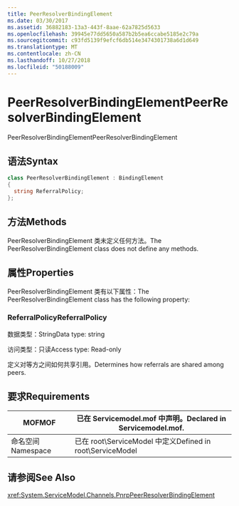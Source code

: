 ```yaml
---
title: PeerResolverBindingElement
ms.date: 03/30/2017
ms.assetid: 36882183-13a3-443f-8aae-62a7825d5633
ms.openlocfilehash: 39945e77dd5650a587b2b5ea6ccabe5185e2c79a
ms.sourcegitcommit: c93fd5139f9efcf6db514e3474301738a6d1d649
ms.translationtype: MT
ms.contentlocale: zh-CN
ms.lasthandoff: 10/27/2018
ms.locfileid: "50188009"
---
```

# <a name="peerresolverbindingelement"></a><span data-ttu-id="7e2a0-102">PeerResolverBindingElement</span><span class="sxs-lookup"><span data-stu-id="7e2a0-102">PeerResolverBindingElement</span></span>
<span data-ttu-id="7e2a0-103">PeerResolverBindingElement</span><span class="sxs-lookup"><span data-stu-id="7e2a0-103">PeerResolverBindingElement</span></span>  
  
## <a name="syntax"></a><span data-ttu-id="7e2a0-104">语法</span><span class="sxs-lookup"><span data-stu-id="7e2a0-104">Syntax</span></span>  
  
```csharp
class PeerResolverBindingElement : BindingElement  
{  
  string ReferralPolicy;  
};  
```  
  
## <a name="methods"></a><span data-ttu-id="7e2a0-105">方法</span><span class="sxs-lookup"><span data-stu-id="7e2a0-105">Methods</span></span>  
 <span data-ttu-id="7e2a0-106">PeerResolverBindingElement 类未定义任何方法。</span><span class="sxs-lookup"><span data-stu-id="7e2a0-106">The PeerResolverBindingElement class does not define any methods.</span></span>  
  
## <a name="properties"></a><span data-ttu-id="7e2a0-107">属性</span><span class="sxs-lookup"><span data-stu-id="7e2a0-107">Properties</span></span>  
 <span data-ttu-id="7e2a0-108">PeerResolverBindingElement 类有以下属性：</span><span class="sxs-lookup"><span data-stu-id="7e2a0-108">The PeerResolverBindingElement class has the following property:</span></span>  
  
### <a name="referralpolicy"></a><span data-ttu-id="7e2a0-109">ReferralPolicy</span><span class="sxs-lookup"><span data-stu-id="7e2a0-109">ReferralPolicy</span></span>  
 <span data-ttu-id="7e2a0-110">数据类型：String</span><span class="sxs-lookup"><span data-stu-id="7e2a0-110">Data type: string</span></span>  
  
 <span data-ttu-id="7e2a0-111">访问类型：只读</span><span class="sxs-lookup"><span data-stu-id="7e2a0-111">Access type: Read-only</span></span>  
  
 <span data-ttu-id="7e2a0-112">定义对等方之间如何共享引用。</span><span class="sxs-lookup"><span data-stu-id="7e2a0-112">Determines how referrals are shared among peers.</span></span>  
  
## <a name="requirements"></a><span data-ttu-id="7e2a0-113">要求</span><span class="sxs-lookup"><span data-stu-id="7e2a0-113">Requirements</span></span>  
  
|<span data-ttu-id="7e2a0-114">MOF</span><span class="sxs-lookup"><span data-stu-id="7e2a0-114">MOF</span></span>|<span data-ttu-id="7e2a0-115">已在 Servicemodel.mof 中声明。</span><span class="sxs-lookup"><span data-stu-id="7e2a0-115">Declared in Servicemodel.mof.</span></span>|  
|---------|-----------------------------------|  
|<span data-ttu-id="7e2a0-116">命名空间</span><span class="sxs-lookup"><span data-stu-id="7e2a0-116">Namespace</span></span>|<span data-ttu-id="7e2a0-117">已在 root\ServiceModel 中定义</span><span class="sxs-lookup"><span data-stu-id="7e2a0-117">Defined in root\ServiceModel</span></span>|  
  
## <a name="see-also"></a><span data-ttu-id="7e2a0-118">请参阅</span><span class="sxs-lookup"><span data-stu-id="7e2a0-118">See Also</span></span>  
 <xref:System.ServiceModel.Channels.PnrpPeerResolverBindingElement>
